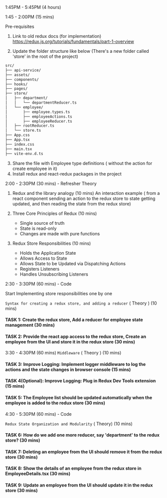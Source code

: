 1:45PM - 5:45PM (4 hours)

1:45 - 2:00PM (15 mins)

Pre-requisites

1. Link to old redux docs (for implementation)
   https://redux.js.org/tutorials/fundamentals/part-1-overview

2. Update the folder structure like below (There's a new folder called 'store' in the root of the project)

```bash
src/
├── api-service/
├── assets/
├── components/
├── hooks/
├── pages/
├── store/
│   ├── department/
│   │   └── departmentReducer.ts
│   └── employee/
│       ├── employee.types.ts
│       ├── employeeActions.ts
│       ├── employeeReducer.ts
│   ├── rootReducer.ts
│   └── store.ts
├── App.css
├── App.tsx
├── index.css
├── main.tsx
├── vite-env.d.ts
```

3. Share the file with Employee type definitions ( without the action for create employee in it)
4. Install redux and react-redux packages in the project

2:00 - 2:30PM (30 mins) - Refresher Theory

1. Redux and the library analogy (10 mins)
   An interaction example ( from a react component sending an action to the redux store to state getting updated, and then reading the state from the redux store)

2. Three Core Principles of Redux (10 mins)

   - Single source of truth
   - State is read-only
   - Changes are made with pure functions

3. Redux Store Responsibilities (10 mins)
   - Holds the Application State
   - Allows Access to State
   - Allows State to be Updated via Dispatching Actions
   - Registers Listeners
   - Handles Unsubscribing Listeners

2:30 - 3:30PM (60 mins) - Code

Start Implementing store responsibilities one by one

`Syntax for creating a redux store, and adding a reducer` ( Theory ) (10 mins)

#### TASK 1: Create the redux store, Add a reducer for employee state management (30 mins)

#### TASK 2: Provide the react app access to the redux store, Create an employee from the UI and store it in the redux store (30 mins)

3:30 - 4:30PM (60 mins)
`Middleware` ( Theory ) (10 mins)

#### TASK 3: Improve Logging: Implement logger middleware to log the actions and the state changes in browser console (15 mins)

#### TASK 4(Optional): Improve Logging: Plug in Redux Dev Tools extension (15 mins)

#### TASK 5: The Employee list should be updated automatically when the employee is added to the redux store (30 mins)

4:30 - 5:30PM (60 mins) - Code

`Redux State Organization and Modularity` ( Theory) (10 mins)

#### TASK 6: How do we add one more reducer, say 'department' to the redux store? (30 mins)

#### TASK 7: Deleting an employee from the UI should remove it from the redux store (30 mins)

#### TASK 8: Show the details of an employee from the redux store in EmployeeDetails.tsx (30 mins)

#### TASK 9: Update an employee from the UI should update it in the redux store (30 mins)
